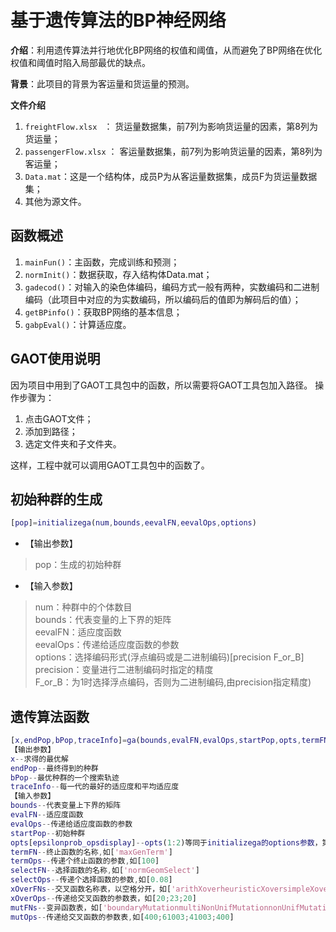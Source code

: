 
# 基于遗传算法的BP神经网络
**介绍**：利用遗传算法并行地优化BP网络的权值和阈值，从而避免了BP网络在优化权值和阈值时陷入局部最优的缺点。

**背景**：此项目的背景为客运量和货运量的预测。

**文件介绍**

1. `freightFlow.xlsx ` ： 货运量数据集，前7列为影响货运量的因素，第8列为货运量；
2. `passengerFlow.xlsx` ： 客运量数据集，前7列为影响货运量的因素，第8列为客运量；
3. `Data.mat`：这是一个结构体，成员P为从客运量数据集，成员F为货运量数据集；
4. 其他为源文件。

## 函数概述

1. `mainFun()`：主函数，完成训练和预测；
1. `normInit()`：数据获取，存入结构体Data.mat；
1. `gadecod()`：对输入的染色体编码，编码方式一般有两种，实数编码和二进制编码（此项目中对应的为实数编码，所以编码后的值即为解码后的值）；
1. `getBPinfo()`：获取BP网络的基本信息；
1. `gabpEval()`：计算适应度。

## GAOT使用说明
因为项目中用到了GAOT工具包中的函数，所以需要将GAOT工具包加入路径。
操作步骤为：

1. 点击GAOT文件；
1. 添加到路径；
1. 选定文件夹和子文件夹。

这样，工程中就可以调用GAOT工具包中的函数了。

## 初始种群的生成

```matlab
[pop]=initializega(num,bounds,eevalFN,eevalOps,options)
```

- 【输出参数】
 > pop：生成的初始种群
- 【输入参数】
> num：种群中的个体数目  
> bounds：代表变量的上下界的矩阵  
> eevalFN：适应度函数  
> eevalOps：传递给适应度函数的参数  
> options：选择编码形式(浮点编码或是二进制编码)[precision F_or_B]  
> precision：变量进行二进制编码时指定的精度  
> F_or_B：为1时选择浮点编码，否则为二进制编码,由precision指定精度)  

## 遗传算法函数
````matlab
[x,endPop,bPop,traceInfo]=ga(bounds,evalFN,evalOps,startPop,opts,termFN,termOps,selectFN,selectOps,xOverFNs,xOverOps,mutFNs,mutOps)
【输出参数】
x--求得的最优解
endPop--最终得到的种群
bPop--最优种群的一个搜索轨迹
traceInfo--每一代的最好的适应度和平均适应度
【输入参数】
bounds--代表变量上下界的矩阵
evalFN--适应度函数
evalOps--传递给适应度函数的参数
startPop--初始种群
opts[epsilonprob_opsdisplay]--opts(1:2)等同于initializega的options参数，第三个参数控制是否输出，一般为0。如[1e-610]
termFN--终止函数的名称,如['maxGenTerm']
termOps--传递个终止函数的参数,如[100]
selectFN--选择函数的名称,如['normGeomSelect']
selectOps--传递个选择函数的参数,如[0.08]
xOverFNs--交叉函数名称表，以空格分开，如['arithXoverheuristicXoversimpleXover']
xOverOps--传递给交叉函数的参数表，如[20;23;20]
mutFNs--变异函数表，如['boundaryMutationmultiNonUnifMutationnonUnifMutationunifMutation']
mutOps--传递给交叉函数的参数表,如[400;61003;41003;400]
````

